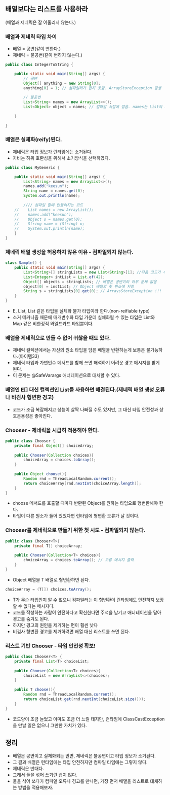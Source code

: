 ## 배열보다는 리스트를 사용하라
(배열과 제네릭은 잘 어울리지 않는다.)

### 배열과 제네릭 타입 차이
- 배열 = 공변(같이 변한다.)
- 제네릭 = 불공변(같이 변하지 않는다.)

```java
public class IntegerToString {

    public static void main(String[] args) {
        // 공변
        Object[] anything = new String[0];
        anything[0] = 1; // 컴파일러가 잡지 못함. ArrayStoreException 발생
        
        // 불공변
        List<String> names = new ArrayList<>();
        List<Object> object = names; // 컴파일 시점에 잡음. names는 List의 String이지 Object의 List가 될 수 없음
        
    }
    
}
```
### 배열은 실체화(reify)된다.
- 제네릭은 타입 정보가 런타임에는 소거된다.
- 자바는 하위 호환성을 위해서 소거방식을 선택하였다.
```java
public class MyGeneric {

    public static void main(String[] args) {
        List<String> names = new ArrayList<>();
        names.add("keesun");
        String name = names.get(0);
        System.out.println(name);
        
        //// 컴파일 할때 만들어지는 코드 
    //    List names = new ArrayList();
    //    names.add("keesun");
    //    Object o = names.get(0);
    //    String name = (String) o;
    //    System.out.println(name);
    }
}
```

### 제네릭 배열 생성을 허용하지 않은 이유 - 컴파일되지 않는다.
```java
class Sample() {
    public static void main(String[] args) {
        List<String>[] stringLists = new List<String>[1]; //다음 코드가 허용 된다고 가정
        List<Integer> intList = List.of(42);
        Object[] objects = stringLists; // 배열은 공변이라 아무 문제 없음
        object[0] = instList; // Object 배열의 첫 원소에 저장
        String s = stringLists[0].get(0); // ArraysStoreException !!!
    }
}
```
- E, List<E>, List<String> 같은 타입을 실체화 불가 타입이라 한다.(non-reifiable type)
- 소거 메커니즘 때문에 매개변수화 타입 가운데 실체화될 수 있는 타입은 List<?>와 Map<?,?> 같은 비한정적 와일드카드 타입뿐이다.

### 배열을 제네릭으로 만들 수 없어 귀찮을 때도 있다. 
- 제네릭 컬렉션에서는 자신의 원소 타입을 담은 배열을 반환하는게 보통은 불가능하다.(아이템33)
- 제네릭 타입과 가변인수 메서드를 함께 쓰면 해석하기 어려운 경고 메시지를 받게 된다. 
- 이 문제는 @SafeVarargs 애너테이션으로 대처할 수 있다. 

### 배열인 E[] 대신 컬렉션인 List<E>를 사용하면 해결된다.(제네릭 배열 생성 오류나 비검사 형변환 경고)
- 코드가 조금 복잡해지고 성능이 살짝 나빠질 수도 있지만, 그 대신 타입 안전성과 상호운용성은 좋아진다. 

### Chooser - 제네릭을 시급히 적용해야 한다. 
```java
public class Chooser {
    private final Object[] choiceArray;
    
    public Chooser(Collection choices){
        choiceArray = choices.toArray();
    }
    
    public Object choose(){
        Random rnd = ThreadLocalRandom.current();
        return choiceArray[rnd.nextInt(choiceArray.length)];
    }
}
```
- choose 메서드를 호출할 때마다 반환된 Object를 원하는 타입으로 형변환해야 한다. 
- 타입이 다른 원소가 들어 있었다면 런타임에 형변환 오류가 날 것이다.

### Chooser를 제네릭으로 만들기 위한 첫 시도 - 컴파일되지 않는다.
```java
public class Chooser<T>{
    private final T[] choiceArray;
    
    public Chooser(Collection<T> choices){
        choiceArray = choices.toArray(); // 오류 메시지 출력
    }
}
```
- Object 배열을 T 배열로 형변환하면 된다.
```java
choiceArray = (T[]) choices.toArray();
```
- T가 무슨 타입인지 알 수 없으니 컴파일러는 이 형변환이 런타임에도 안전하지 보장할 수 없다는 메시지다.
- 코드를 작성하는 사람이 안전하다고 확신한다면 주석을 남기고 애너테이션을 달아 경고를 숨겨도 된다. 
- 하지만 경고의 원인을 제거하는 편이 훨씬 낫다
- 비검사 형변환 경고를 제거하려면 배열 대신 리스트를 쓰면 된다. 

### 리스트 기반 Chooser - 타입 안전성 확보!
```java
public class Chooser<T> {
    private final List<T> choiceList;
    
    public Chooser(Collection<T> choices){
        choiceList = new ArrayList<>(choices);
    }
    
    public T choose(){
        Random rnd = ThreadLocalRandom.current();
        return choiceList.get(rnd.nextInt(choiceList.size()));
    }
}
```
- 코드양이 조금 늘었고 아마도 조금 더 느릴 테지만, 런타임에 ClassCastException을 만날 일은 없으니 그만한 가치가 있다.

## 정리
- 배열은 공변이고 실체화되는 반면, 제네릭은 불공변이고 타입 정보가 소거된다. 
- 그 결과 배열은 런타임에는 타입 안전하지만 컴파일 타임에는 그렇지 않다. 
- 제네릭은 반대다. 
- 그래서 둘을 섞어 쓰기란 쉽지 않다. 
- 둘을 섞어 쓰다가 컴파일 오류나 경고를 만나면, 가장 먼저 배열을 리스트로 대체하는 방법을 적용해보자.
